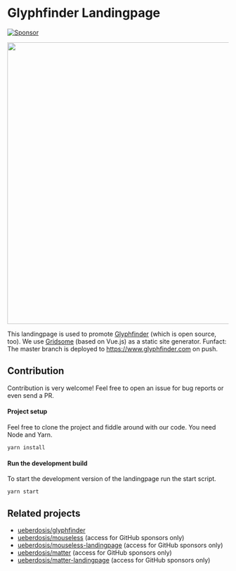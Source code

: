 # Glyphfinder Landingpage

[![Sponsor](https://img.shields.io/static/v1?label=Sponsor&message=%E2%9D%A4&logo=GitHub)](https://github.com/sponsors/ueberdosis)

<img width="640" src="https://github.com/ueberdosis/glyphfinder-landingpage/blob/master/static/screenshot.png?raw=true">

This landingpage is used to promote [Glyphfinder](https://github.com/ueberdosis/glyphfinder-landing) (which is open source, too). We use [Gridsome](https://gridsome.org/) (based on Vue.js) as a static site generator. Funfact: The master branch is deployed to https://www.glyphfinder.com on push.

## Contribution

Contribution is very welcome! Feel free to open an issue for bug reports or even send a PR.

#### Project setup

Feel free to clone the project and fiddle around with our code. You need Node and Yarn.

```
yarn install
```

#### Run the development build

To start the development version of the landingpage run the start script. 

```
yarn start
```

## Related projects

* [ueberdosis/glyphfinder](https://github.com/ueberdosis/glyphfinder)
* [ueberdosis/mouseless](https://github.com/ueberdosis/mouseless) (access for GitHub sponsors only)
* [ueberdosis/mouseless-landingpage](https://github.com/ueberdosis/mouseless-landingpage) (access for GitHub sponsors only)
* [ueberdosis/matter](https://github.com/ueberdosis/matter) (access for GitHub sponsors only)
* [ueberdosis/matter-landingpage](https://github.com/ueberdosis/matter-landingpage) (access for GitHub sponsors only)
